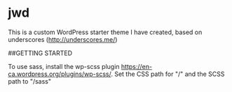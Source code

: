 jwd
===

This is a custom WordPress starter theme I have created, based on underscores (http://underscores.me/)

##GETTING STARTED

To use sass, install the wp-scss plugin https://en-ca.wordpress.org/plugins/wp-scss/. Set the CSS path for "/" and the SCSS path to "/sass"
